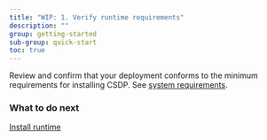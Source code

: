 ```yaml
---
title: "WIP: 1. Verify runtime requirements"
description: ""
group: getting-started
sub-group: quick-start
toc: true
---
```



Review and confirm that your deployment conforms to the minimum requirements for installing CSDP. See [system requirements]({{site.baseurl}}/docs/runtime/requirements).

### What to do next
[Install runtime]({{site.baseurl}}/docs/getting-started/quick-start/runtime)